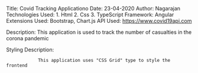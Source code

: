 Title: Covid Tracking Applicationo
Date: 23-04-2020
Author: Nagarajan 
Technologies Used: 1. Html  2. Css 3. TypeScript
Framework: Angular
Extensions Used: Bootstrap, Chart.js
API Used: https://www.covid19api.com

Description:
                This application is used to track the number of casualties in the corona pandemic

Styling Description:

                This application uses "CSS Grid" type to style the frontend